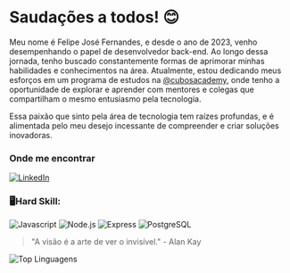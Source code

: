 # Saudações a todos! 😊

Meu nome é Felipe José Fernandes, e desde o ano de 2023, venho desempenhando o papel de desenvolvedor back-end. Ao longo dessa jornada, tenho buscado constantemente formas de aprimorar minhas habilidades e conhecimentos na área. Atualmente, estou dedicando meus esforços em um programa de estudos na [@cubosacademy](https://cubos.academy/), onde tenho a oportunidade de explorar e aprender com mentores e colegas que compartilham o mesmo entusiasmo pela tecnologia.

Essa paixão que sinto pela área de tecnologia tem raízes profundas, e é alimentada pelo meu desejo incessante de compreender e criar soluções inovadoras.

### Onde me encontrar
[![LinkedIn](https://img.shields.io/badge/LinkedIn-0077B5?style=for-the-badge&logo=linkedin&logoColor=white)](https://www.linkedin.com/in/felipe-jos%C3%A9-gon%C3%A7alves-48351a215/)

### 🖥️Hard Skill:
![Javascript](https://img.shields.io/badge/JavaScript-323330?style=for-the-badge&logo=javascript&logoColor=F7DF1E)
![Node.js](https://img.shields.io/badge/Node%20js-339933?style=for-the-badge&logo=nodedotjs&logoColor=white)
![Express](https://img.shields.io/badge/Express%20js-000000?style=for-the-badge&logo=express&logoColor=white)
![PostgreSQL](https://img.shields.io/badge/PostgreSQL-316192?style=for-the-badge&logo=postgresql&logoColor=white)

> "A visão é a arte de ver o invisível." - Alan Kay

![Top Linguagens](https://github-readme-stats.vercel.app/api/top-langs/?username=FelipejFernandes&theme=tokyonight)
